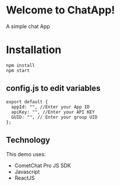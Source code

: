 # Welcome to ChatApp!

A simple chat App

# Installation

    npm install
    npm start

## config.js to edit variables

    export default {
      appId: "", //Enter your App ID
      apiKey: "", //Enter your API KEY
      GUID: "", // Enter your group UID
    };

## Technology

This demo uses:

- CometChat Pro JS SDK
- Javascript
- ReactJS

